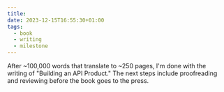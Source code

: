 ```yaml
---
title: 
date: 2023-12-15T16:55:30+01:00
tags:
  - book
  - writing
  - milestone
---
```

After ~100,000 words that translate to ~250 pages, I'm done with the writing of "Building an API Product." The next steps include proofreading and reviewing before the book goes to the press.